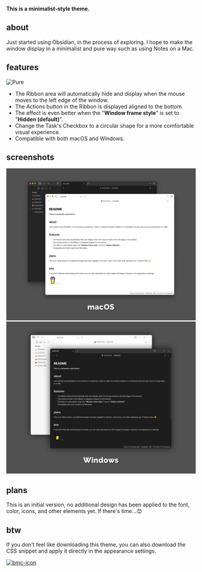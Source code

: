**This is a minimalist-style theme.**


## about

Just started using Obsidian, in the process of exploring. I hope to make the window display in a minimalist and pure way such as using Notes on a Mac.


## features

![Pure](https://github.com/lychileng/Obsidian-Theme-Pure/blob/main/screenshots/Pure%20Theme.gif?raw=true)
+ The Ribbon area will automatically hide and display when the mouse moves to the left edge of the window.
+ The Actions button in the Ribbon is displayed aligned to the bottom.
+ The effect is even better when the "**Window frame style**" is set to "**Hidden (default)**".
+ Change the Task's Checkbox to a circular shape for a more comfortable visual experience.
+ Compatible with both macOS and Windows.


## screenshots

![macOS](https://github.com/lychileng/Obsidian-Theme-Pure/blob/main/screenshots/mac_512.jpg?raw=true)
![Windows](https://github.com/lychileng/Obsidian-Theme-Pure/blob/main/screenshots/win_512.jpg?raw=true)


## plans

This is an initial version, no additional design has been applied to the font, color, icons, and other elements yet. If there's time...😊


## btw

If you don't feel like downloading this theme, you can also download the CSS snippet and apply it directly in the appearance settings.


[<img width="60" alt="bmc-icon" src="https://upload.wikimedia.org/wikipedia/zh/0/08/Buy_me_a_coffee_logo.png">](https://www.buymeacoffee.com/lychi)

